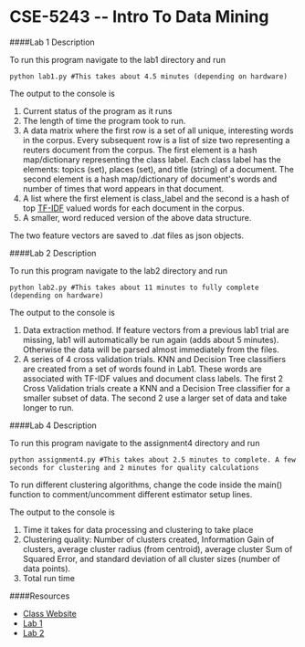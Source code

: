 # CSE-5243 -- Intro To Data Mining

####Lab 1 Description

To run this program navigate to the lab1 directory and run 
```
python lab1.py #This takes about 4.5 minutes (depending on hardware)
```
The output to the console is 

1. Current status of the program as it runs
2. The length of time the program took to run.
3. A data matrix where the first row is a set of all unique, interesting words in the corpus. Every subsequent row is a list of size two representing a reuters document from the corpus. The first element is a hash map/dictionary representing the class label. Each class label has the elements: topics (set), places (set), and title (string) of a document. The second element is a hash map/dictionary of document's words and number of times that word appears in that document.
4. A list where the first element is class_label and the second is a hash of top [TF-IDF](https://en.wikipedia.org/wiki/Tf%E2%80%93idf) valued words for each document in the corpus.
5. A smaller, word reduced version of the above data structure.

The two feature vectors are saved to .dat files as json objects.

####Lab 2 Description

To run this program navigate to the lab2 directory and run 
```
python lab2.py #This takes about 11 minutes to fully complete (depending on hardware)
```
The output to the console is 

1. Data extraction method. If feature vectors from a previous lab1 trial are missing, lab1 will automatically be run again (adds about 5 minutes). Otherwise the data will be parsed almost immediately from the files.
2. A series of 4 cross validation trials. KNN and Decision Tree classifiers are created from a set of words found in Lab1. These words are associated with TF-IDF values and document class labels. The first 2 Cross Validation trials create a KNN and a Decision Tree classifier for a smaller subset of data. The second 2 use a larger set of data and take longer to run.

####Lab 4 Description

To run this program navigate to the assignment4 directory and run 
```
python assignment4.py #This takes about 2.5 minutes to complete. A few seconds for clustering and 2 minutes for quality calculations
```
To run different clustering algorithms, change the code inside the main() function to comment/uncomment different estimator setup lines.

The output to the console is 

1. Time it takes for data processing and clustering to take place
2. Clustering quality: Number of clusters created, Information Gain of clusters, average cluster radius (from centroid), average cluster Sum of Squared Error, and standard deviation of all cluster sizes (number of data points).
3. Total run time

####Resources

* [Class Website](http://web.cse.ohio-state.edu/~srini/674/)
* [Lab 1](http://web.cse.ohio-state.edu/~srini/674/assignment1.doc)
* [Lab 2](http://web.cse.ohio-state.edu/~srini/674/assign2.doc)
